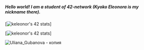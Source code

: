 ##### Hello world! I am a student of 42-network (Kyoko Eleonora is my nickname there).

[![keleonor's 42 stats](https://badge42.herokuapp.com/api/stats/keleonor)]

[![keleonor's 42 stats](https://badge42.herokuapp.com/api/stats/keleonor?cursus=C%20Piscine)]


![Uliana_Gubanova - копия](https://user-images.githubusercontent.com/75734396/145996988-110607ff-8bc5-426e-a266-851754298f20.png)




